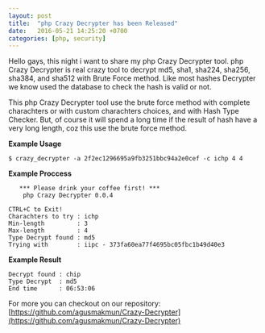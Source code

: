 ```yaml
---
layout: post
title:  "php Crazy Decrypter has been Released"
date:   2016-05-21 14:25:20 +0700
categories: [php, security]
---
```


Hello gays, this night i want to share my php Crazy Decrypter tool. php Crazy Decrypter is real crazy tool to decrypt md5, sha1, sha224, sha256, sha384, and sha512 with Brute Force method. Like most hashes Decrypter we know used the database to check the hash is valid or not.

This php Crazy Decrypter tool use the brute force method with complete charachters or with custom charachters choices, and with Hash Type Checker. But, of course it will spend a long time if the result of hash have a very long length, coz this use the brute force method.

**Example Usage**

```
$ crazy_decrypter -a 2f2ec1296695a9fb3251bbc94a2e0cef -c ichp 4 4
```

**Example Proccess**

```
   *** Please drink your coffee first! ***
    php Crazy Decrypter 0.0.4

CTRL+C to Exit!
Charachters to try : ichp
Min-length         : 3
Max-length         : 4
Type Decrypt found : md5
Trying with        : iipc - 373fa60ea77f4695bc05fbc1b49d40e3
```

**Example Result**

```
Decrypt found : chip
Type Decrypt  : md5
End time      : 06:53:06
```

For more you can checkout on our repository: [https://github.com/agusmakmun/Crazy-Decrypter](https://github.com/agusmakmun/Crazy-Decrypter)
